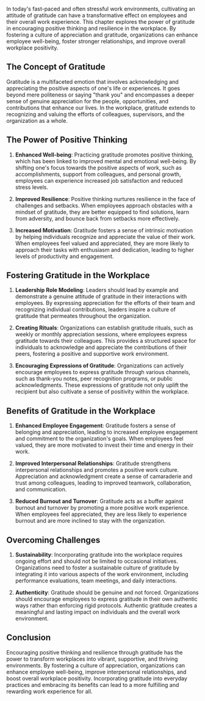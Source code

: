
In today's fast-paced and often stressful work environments, cultivating an attitude of gratitude can have a transformative effect on employees and their overall work experience. This chapter explores the power of gratitude in encouraging positive thinking and resilience in the workplace. By fostering a culture of appreciation and gratitude, organizations can enhance employee well-being, foster stronger relationships, and improve overall workplace positivity.

## The Concept of Gratitude

Gratitude is a multifaceted emotion that involves acknowledging and appreciating the positive aspects of one's life or experiences. It goes beyond mere politeness or saying "thank you" and encompasses a deeper sense of genuine appreciation for the people, opportunities, and contributions that enhance our lives. In the workplace, gratitude extends to recognizing and valuing the efforts of colleagues, supervisors, and the organization as a whole.

## The Power of Positive Thinking

1. **Enhanced Well-being**: Practicing gratitude promotes positive thinking, which has been linked to improved mental and emotional well-being. By shifting one's focus towards the positive aspects of work, such as accomplishments, support from colleagues, and personal growth, employees can experience increased job satisfaction and reduced stress levels.

2. **Improved Resilience**: Positive thinking nurtures resilience in the face of challenges and setbacks. When employees approach obstacles with a mindset of gratitude, they are better equipped to find solutions, learn from adversity, and bounce back from setbacks more effectively.

3. **Increased Motivation**: Gratitude fosters a sense of intrinsic motivation by helping individuals recognize and appreciate the value of their work. When employees feel valued and appreciated, they are more likely to approach their tasks with enthusiasm and dedication, leading to higher levels of productivity and engagement.

## Fostering Gratitude in the Workplace

1. **Leadership Role Modeling**: Leaders should lead by example and demonstrate a genuine attitude of gratitude in their interactions with employees. By expressing appreciation for the efforts of their team and recognizing individual contributions, leaders inspire a culture of gratitude that permeates throughout the organization.

2. **Creating Rituals**: Organizations can establish gratitude rituals, such as weekly or monthly appreciation sessions, where employees express gratitude towards their colleagues. This provides a structured space for individuals to acknowledge and appreciate the contributions of their peers, fostering a positive and supportive work environment.

3. **Encouraging Expressions of Gratitude**: Organizations can actively encourage employees to express gratitude through various channels, such as thank-you notes, peer recognition programs, or public acknowledgments. These expressions of gratitude not only uplift the recipient but also cultivate a sense of positivity within the workplace.

## Benefits of Gratitude in the Workplace

1. **Enhanced Employee Engagement**: Gratitude fosters a sense of belonging and appreciation, leading to increased employee engagement and commitment to the organization's goals. When employees feel valued, they are more motivated to invest their time and energy in their work.

2. **Improved Interpersonal Relationships**: Gratitude strengthens interpersonal relationships and promotes a positive work culture. Appreciation and acknowledgment create a sense of camaraderie and trust among colleagues, leading to improved teamwork, collaboration, and communication.

3. **Reduced Burnout and Turnover**: Gratitude acts as a buffer against burnout and turnover by promoting a more positive work experience. When employees feel appreciated, they are less likely to experience burnout and are more inclined to stay with the organization.

## Overcoming Challenges

1. **Sustainability**: Incorporating gratitude into the workplace requires ongoing effort and should not be limited to occasional initiatives. Organizations need to foster a sustainable culture of gratitude by integrating it into various aspects of the work environment, including performance evaluations, team meetings, and daily interactions.

2. **Authenticity**: Gratitude should be genuine and not forced. Organizations should encourage employees to express gratitude in their own authentic ways rather than enforcing rigid protocols. Authentic gratitude creates a meaningful and lasting impact on individuals and the overall work environment.

## Conclusion

Encouraging positive thinking and resilience through gratitude has the power to transform workplaces into vibrant, supportive, and thriving environments. By fostering a culture of appreciation, organizations can enhance employee well-being, improve interpersonal relationships, and boost overall workplace positivity. Incorporating gratitude into everyday practices and embracing its benefits can lead to a more fulfilling and rewarding work experience for all.
